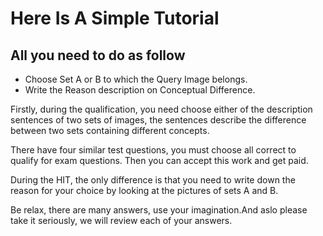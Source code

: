 # Here Is A Simple Tutorial
## All you need to do as follow
+ Choose Set A or B to which the Query Image belongs.
+ Write the Reason description on Conceptual Difference.

Firstly, during the qualification, you need choose either of the description sentences of two sets of images, the sentences describe the difference between two sets containing different concepts.
  
There have four similar test questions, you must choose all correct to qualify for exam questions. Then you can accept this work and get paid.

During the HIT, the only difference is that you need to write down the reason for your choice by looking at the pictures of sets A and B.

Be relax, there are many answers, use your imagination.And aslo please take it seriously, we will review each of your answers.

